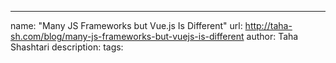 ---
name: "Many JS Frameworks but Vue.js Is Different"
url: http://taha-sh.com/blog/many-js-frameworks-but-vuejs-is-different
author: Taha Shashtari
description:
tags:
